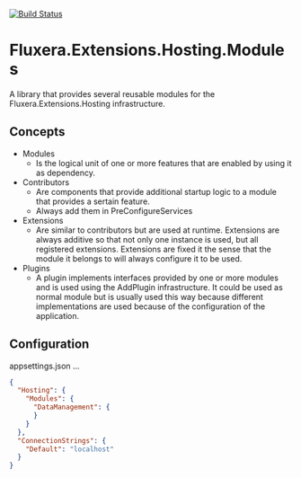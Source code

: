 [![Build Status](https://dev.azure.com/fluxera/Foundation/_apis/build/status/GitHub/fluxera.Fluxera.Extensions.Hosting.Modules?branchName=main&stageName=BuildAndTest)](https://dev.azure.com/fluxera/Foundation/_build/latest?definitionId=89&branchName=main)

# Fluxera.Extensions.Hosting.Modules

A library that provides several reusable modules for the Fluxera.Extensions.Hosting infrastructure.


## Concepts

- Modules
  - Is the logical unit of one or more features that are enabled by using it as dependency.
- Contributors
  - Are components that provide additional startup logic to a module that provides a sertain feature.
  - Always add them in PreConfigureServices
- Extensions
  - Are similar to contributors but are used at runtime. Extensions are always additive so that not only
    one instance is used, but all registered extensions. Extensions are fixed it the sense that the module
    it belongs to will always configure it to be used.
- Plugins
  - A plugin implements interfaces provided by one or more modules and is used using the AddPlugin
    infrastructure. It could be used as normal module but is usually used this way because different
    implementations are used because of the configuration of the application.

## Configuration

appsettings.json ...

```json
{
  "Hosting": {
    "Modules": {
      "DataManagement": {
      }
    }
  },
  "ConnectionStrings": {
    "Default": "localhost"
  }
}
```

